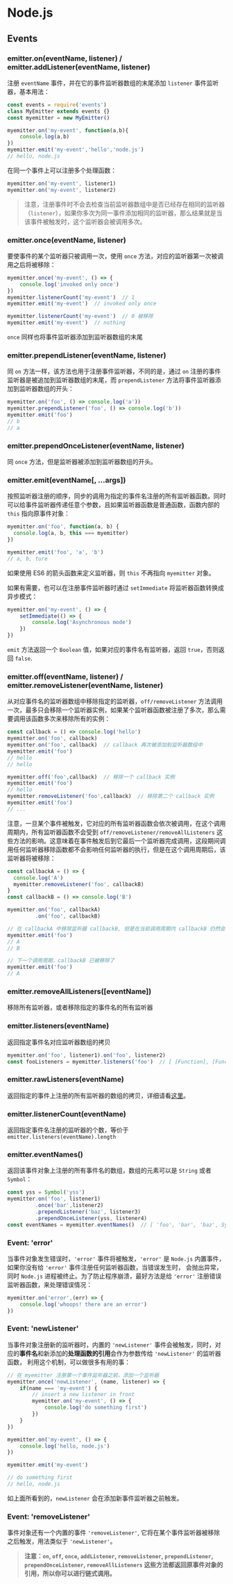 # Node.js

## Events
### emitter.on(eventName, listener) / emitter.addListener(eventName, listener)
注册 `eventName` 事件，并在它的事件监听器数组的末尾添加 `listener` 事件监听器，基本用法：
```js
const events = require('events')
class MyEmitter extends events {}
const myemitter = new MyEmitter()

myemitter.on('my-event', function(a,b){
    console.log(a,b)
})
myemitter.emit('my-event','hello','node.js')
// hello, node.js
```
在同一个事件上可以注册多个处理函数：
```js
myemitter.on('my-event', listener1)
myemitter.on('my-event', listener2)
```
>  注意，注册事件时不会去检查当前监听器数组中是否已经存在相同的监听器（`listener`），如果你多次为同一事件添加相同的监听器，那么结果就是当该事件被触发时，这个监听器会被调用多次。

### emitter.once(eventName, listener)
要使事件的某个监听器只被调用一次，使用 `once` 方法，对应的监听器第一次被调用之后将被移除：
```js
myemitter.once('my-event', () => {
    console.log('invoked only once')
})
myemitter.listenerCount('my-event')  // 1
myemitter.emit('my-event')  // invoked only once

myemitter.listenerCount('my-event')  // 0 被移除
myemitter.emit('my-event')  // nothing
```
`once` 同样也将事件监听器添加到监听器数组的末尾

### emitter.prependListener(eventName, listener)
同 `on` 方法一样，该方法也用于注册事件监听器，不同的是，通过 `on` 注册的事件监听器是被追加到监听器数组的末尾，而 `prependListener` 方法将事件监听器添加到监听器数组的开头：
```js
myemitter.on('foo', () => console.log('a'))
myemitter.prependListener('foo', () => console.log('b'))
myemitter.emit('foo')
// b
// a
```

### emitter.prependOnceListener(eventName, listener)
同 `once` 方法，但是监听器被添加到监听器数组的开头。

### emitter.emit(eventName[, ...args])
按照监听器注册的顺序，同步的调用为指定的事件名注册的所有监听器函数。同时可以给事件监听器传递任意个参数，且如果监听器函数是普通函数，函数内部的 `this` 指向原事件对象：
```js
myemitter.on('foo', function(a, b) {
  console.log(a, b, this === myemitter)
})

myemitter.emit('foo', 'a', 'b')
// a, b, ture
```
如果使用 ES6 的箭头函数来定义监听器，则 `this` 不再指向 `myemitter` 对象。

如果有需要，也可以在注册事件监听器时通过 `setImmediate` 将监听器函数转换成异步模式：
```js
myemitter.on('my-event', () => {
    setImmediate(() => {
        console.log('Asynchronous mode')
    })
})
```
`emit` 方法返回一个 `Boolean` 值，如果对应的事件名有监听器，返回 `true`，否则返回 `false`.
### emitter.off(eventName, listener) / emitter.removeListener(eventName, listener)
从对应事件名的监听器数组中移除指定的监听器，`off/removeListener` 方法调用一次，最多只会移除一个监听器实例，如果某个监听器函数被注册了多次，那么需要调用该函数多次来移除所有的实例：
```js
const callback = () => console.log('hello')
myemitter.on('foo', callback) 
myemitter.on('foo', callback)  // callback 再次被添加到监听器数组中
myemitter.emit('foo')
// hello
// hello

myemitter.off('foo',callback)  // 移除一个 callback 实例
myemitter.emit('foo') 
// hello
myemitter.removeListener('foo',callback)  // 移除第二个 callback 实例
myemitter.emit('foo') 
// ...
```
注意，一旦某个事件被触发，它对应的所有监听器函数会依次被调用，在这个调用周期内，所有监听器函数不会受到 `off/removeListener/removeAllListeners` 这些方法的影响。这意味着在事件触发后到它最后一个监听器完成调用，这段期间调用任何监听器移除函数都不会影响任何监听器的执行，但是在这个调用周期后，该监听器将被移除：
```js
const callbackA = () => {
  console.log('A')
  myemitter.removeListener('foo', callbackB)
}
const callbackB = () => console.log('B')

myemitter.on('foo', callbackA)
         .on('foo', callbackB)

// 在 callbackA 中移除监听器 callbackB, 但是在当前调用周期内 callbackB 仍然会被调用
myemitter.emit('foo')
// A
// B

// 下一个调用周期，callbackB 已被移除了
myemitter.emit('foo')
// A
```
### emitter.removeAllListeners([eventName])
移除所有监听器，或者移除指定的事件名的所有监听器
### emitter.listeners(eventName)
返回指定事件名对应监听器数组的拷贝
```js
myemitter.on('foo', listener1).on('foo', listener2)
const fooListeners = myemitter.listeners('foo')  // [ [Function], [Function] ]
```
### emitter.rawListeners(eventName)
返回指定的事件上注册的所有监听器的数组的拷贝，详细请看[这里](https://nodejs.org/dist/latest-v10.x/docs/api/events.html#events_emitter_rawlisteners_eventname)。

### emitter.listenerCount(eventName)
返回指定事件名注册的监听器的个数，等价于 `emitter.listeners(eventName).length`

### emitter.eventNames()
返回该事件对象上注册的所有事件名的数组，数组的元素可以是 `String` 或者 `Symbol`：
```js
const yss = Symbol('yss')
myemitter.on('foo', listener1)
         .once('bar',listener2)
         .prependListener('baz', listener3)
         .prependOnceListener(yss, listener4)
const eventNames = myemitter.eventNames()  // [ 'foo', 'bar', 'baz', Symbol(yss) ]
```

### Event: 'error'
当事件对象发生错误时，`'error'` 事件将被触发，`'error'` 是 `Node.js` 内置事件，如果你没有给 `'error'` 事件注册任何监听器函数，当错误发生时，
会抛出异常，同时 `Node.js` 进程被终止。为了防止程序崩溃，最好方法是给 `'error'` 注册错误监听器函数，来处理错误情况：
```js
myemitter.on('error',(err) => {
    console.log('whoops! there are an error')
})
```
### Event: 'newListener'
当事件对象注册新的监听器时，内置的 `'newListener'` 事件会被触发，同时，对应的**事件名**和新添加的**处理函数的引用**会作为参数传给 `'newListener'` 的监听器函数，
利用这个机制，可以做很多有用的事：
```js
// 在 myemitter 注册第一个事件监听器之前，添加一个监听器
myemitter.once('newListener', (name, listener) => {
    if(name === 'my-event') {
        // insert a new listener in front
        myemitter.on('my-event', () => {
            console.log('do something first')
        })
    }
})

myemitter.on('my-event', () => {
    console.log('hello, node.js')
})

myemitter.emit('my-event')

// do something first
// hello, node.js
```
如上面所看到的，`newListener` 会在添加新事件监听器之前触发。

### Event: 'removeListener'
事件对象还有一个内置的事件 `'removeListener'`, 它将在某个事件监听器被移除之后触发，用法类似于 `'newListener'`。

> **注意：`on`, `off`, `once`, `addListener`, `removeListener`, `prependListener`, `prependOnceListener`, `removeAllListeners` 这些方法都返回原事件对象的引用，所以你可以进行链式调用。**


